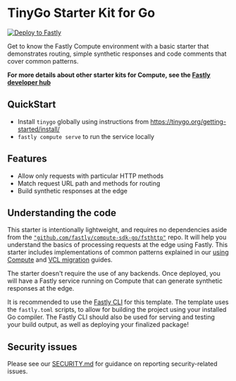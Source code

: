# TinyGo Starter Kit for Go

[![Deploy to Fastly](https://deploy.edgecompute.app/button)](https://deploy.edgecompute.app/deploy)

Get to know the Fastly Compute environment with a basic starter that demonstrates routing, simple synthetic responses and code comments that cover common patterns.

**For more details about other starter kits for Compute, see the [Fastly developer hub](https://developer.fastly.com/solutions/starters)**

## QuickStart

- Install `tinygo` globally using instructions from https://tinygo.org/getting-started/install/
- `fastly compute serve` to run the service locally

## Features

* Allow only requests with particular HTTP methods
* Match request URL path and methods for routing
* Build synthetic responses at the edge

## Understanding the code

This starter is intentionally lightweight, and requires no dependencies aside from the [`"github.com/fastly/compute-sdk-go/fsthttp"`](https://github.com/fastly/compute-sdk-go) repo. It will help you understand the basics of processing requests at the edge using Fastly. This starter includes implementations of common patterns explained in our [using Compute](https://developer.fastly.com/learning/compute/go/) and [VCL migration](https://developer.fastly.com/learning/compute/migrate/) guides.

The starter doesn't require the use of any backends. Once deployed, you will have a Fastly service running on Compute that can generate synthetic responses at the edge.

It is recommended to use the [Fastly CLI](https://github.com/fastly/cli) for this template. The template uses the `fastly.toml` scripts, to allow for building the project using your installed Go compiler. The Fastly CLI should also be used for serving and testing your build output, as well as deploying your finalized package!

## Security issues

Please see our [SECURITY.md](SECURITY.md) for guidance on reporting security-related issues.
